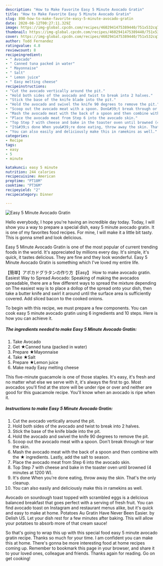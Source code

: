```yaml
---
description: "How to Make Favorite Easy 5 Minute Avocado Gratin"
title: "How to Make Favorite Easy 5 Minute Avocado Gratin"
slug: 898-how-to-make-favorite-easy-5-minute-avocado-gratin
date: 2020-08-12T00:27:11.329Z
image: https://img-global.cpcdn.com/recipes/4602941475389440/751x532cq70/easy-5-minute-avocado-gratin-recipe-main-photo.jpg
thumbnail: https://img-global.cpcdn.com/recipes/4602941475389440/751x532cq70/easy-5-minute-avocado-gratin-recipe-main-photo.jpg
cover: https://img-global.cpcdn.com/recipes/4602941475389440/751x532cq70/easy-5-minute-avocado-gratin-recipe-main-photo.jpg
author: Todd Fernandez
ratingvalue: 4.8
reviewcount: 8
recipeingredient:
- " Avocado"
- " Canned tuna packed in water"
- " Mayonnaise"
- " Salt"
- " Lemon juice"
- " Easy melting cheese"
recipeinstructions:
- "Cut the avocado vertically around the pit."
- "Hold both sides of the avocado and twist to break into 2 halves."
- "Stick the base of the knife blade into the pit."
- "Hold the avocado and swivel the knife 90 degrees to remove the pit."
- "Scoop out the avocado meat with a spoon. Don&#39;t break through or tear the skin."
- "Mash the avocado meat with the back of a spoon and then combine with the ★ ingredients. Lastly, add the salt to season."
- "Place the avocado meat from Step 6 into the avocado skin."
- "Top Step 7 with cheese and bake in the toaster oven until browned (4 minutes at 1200 W)."
- "It&#39;s done When you&#39;re done eating, throw away the skin. That&#39;s the only cleanup."
- "You can also easily and deliciously make this in ramekins as well."
categories:
- Recipe
tags:
- easy
- 5
- minute

katakunci: easy 5 minute 
nutrition: 244 calories
recipecuisine: American
preptime: "PT18M"
cooktime: "PT36M"
recipeyield: "2"
recipecategory: Dinner

---
```



![Easy 5 Minute Avocado Gratin](https://img-global.cpcdn.com/recipes/4602941475389440/751x532cq70/easy-5-minute-avocado-gratin-recipe-main-photo.jpg)

Hello everybody, I hope you're having an incredible day today. Today, I will show you a way to prepare a special dish, easy 5 minute avocado gratin. It is one of my favorites food recipes. For mine, I will make it a little bit tasty. This is gonna smell and look delicious.

Easy 5 Minute Avocado Gratin is one of the most popular of current trending foods in the world. It's appreciated by millions every day. It's simple, it's quick, it tastes delicious. They are fine and they look wonderful. Easy 5 Minute Avocado Gratin is something which I've loved my entire life.

【簡単】アボカドグラタンの作り方【Easy】 How to make avocado gratin. Easiest Way to Spread Avocado: Speaking of making the avocados spreadable, there are a few different ways to spread the mixture depending on The easiest way is to place a dollop of the spread onto your dish, then take a butter knife and swirl it around until the surface area is sufficiently covered. Add sliced bacon to the cooked onions.


To begin with this recipe, we must prepare a few components. You can cook easy 5 minute avocado gratin using 6 ingredients and 10 steps. Here is how you can achieve it.

<!--inarticleads1-->

##### The ingredients needed to make Easy 5 Minute Avocado Gratin:

1. Take  Avocado
1. Get  ★Canned tuna (packed in water)
1. Prepare  ★Mayonnaise
1. Take  ★Salt
1. Prepare  ★Lemon juice
1. Make ready  Easy melting cheese


This five-minute guacamole is one of those staples. It&#39;s easy, it&#39;s fresh and no matter what else we serve with it, it&#39;s always the first to go. Most avocados you&#39;ll find at the store will be under ripe or over and neither are good for this guacamole recipe. You&#39;ll know when an avocado is ripe when it. 

<!--inarticleads2-->

##### Instructions to make Easy 5 Minute Avocado Gratin:

1. Cut the avocado vertically around the pit.
1. Hold both sides of the avocado and twist to break into 2 halves.
1. Stick the base of the knife blade into the pit.
1. Hold the avocado and swivel the knife 90 degrees to remove the pit.
1. Scoop out the avocado meat with a spoon. Don&#39;t break through or tear the skin.
1. Mash the avocado meat with the back of a spoon and then combine with the ★ ingredients. Lastly, add the salt to season.
1. Place the avocado meat from Step 6 into the avocado skin.
1. Top Step 7 with cheese and bake in the toaster oven until browned (4 minutes at 1200 W).
1. It&#39;s done When you&#39;re done eating, throw away the skin. That&#39;s the only cleanup.
1. You can also easily and deliciously make this in ramekins as well.


Avocado on sourdough toast topped with scrambled eggs is a delicious balanced breakfast that goes perfect with a serving of fresh fruit. You can find avocado toast on Instagram and restaurant menus alike, but it&#39;s quick and easy to make at home. Potatoes Au Gratin Have Never Been Easier. by Delish US. Let your dish rest for a few minutes after baking. This will allow your potatoes to absorb more of that cream sauce! 

So that's going to wrap this up with this special food easy 5 minute avocado gratin recipe. Thanks so much for your time. I am confident you can make this at home. There's gonna be more interesting food at home recipes coming up. Remember to bookmark this page in your browser, and share it to your loved ones, colleague and friends. Thanks again for reading. Go on get cooking!
